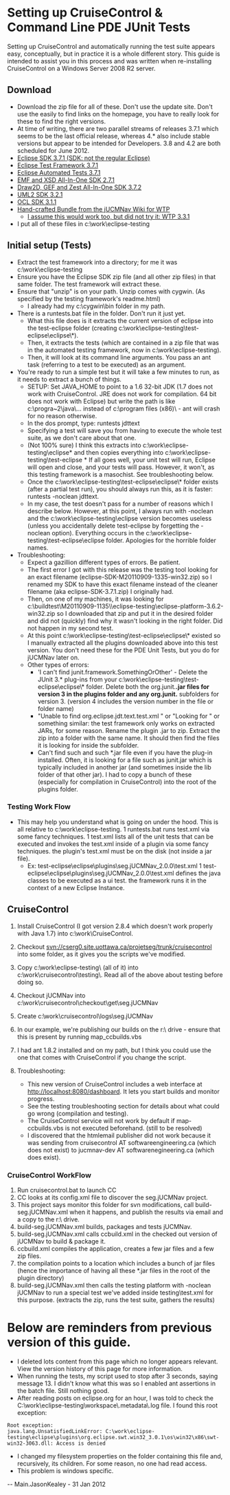 # Setting up CruiseControl & Command Line PDE JUnit Tests

Setting up CruiseControl and automatically running the test suite
appears easy, conceptually, but in practice it is a whole different
story. This guide is intended to assist you in this process and was
written when re-installing CruiseControl on a Windows Server 2008 R2
server.

## Download

  - Download the zip file for all of these. Don't use the update site.
    Don't use the easily to find links on the homepage, you have to
    really look for these to find the right versions.
  - At time of writing, there are two parallel streams of releases 3.7.1
    which seems to be the last official release, whereas 4.\* also
    include stable versions but appear to be intended for Developers.
    3.8 and 4.2 are both scheduled for June 2012.
  - [Eclipse SDK 3.7.1 (SDK: not the regular Eclipse)
    ](http://download.eclipse.org/eclipse/downloads/drops/R-3.7.1-201109091335/index.php#EclipseSDK)
  - [Eclipse Test
    Framework 3.7.1](http://download.eclipse.org/eclipse/downloads/drops/R-3.7.1-201109091335/index.php#EclipseSDK)
  - [Eclipse Automated
    Tests 3.7.1](http://download.eclipse.org/eclipse/downloads/drops/R-3.7.1-201109091335/index.php#EclipseSDK)
  - [EMF and XSD All-In-One
    SDK 2.7.1](http://www.eclipse.org/modeling/emf/downloads/)
  - [Draw2D, GEF and Zest All-In-One
    SDK 3.7.2](http://download.eclipse.org/tools/gef/downloads/)
  - [UML2
    SDK 3.2.1](http://www.eclipse.org/modeling/mdt/downloads/?project=uml2)
  - [OCL
    SDK 3.1.1](http://www.eclipse.org/modeling/mdt/downloads/?project=ocl)
  - [Hand-crafted Bundle from the jUCMNav Wiki for
    WTP](http://jucmnav.softwareengineering.ca/ucm/pub/ProjetSEG/DevDocCheckoutCode/WPTbundle.zip)
      - [I assume this would work too, but did not try it:
        WTP 3.3.1](http://download.eclipse.org/webtools/downloads/)
  - I put all of these files in c:\\work\\eclipse-testing

## Initial setup (Tests)

  - Extract the test framework into a directory; for me it was
    c:\\work\\eclipse-testing
  - Ensure you have the Eclipse SDK zip file (and all other zip files)
    in that same folder. The test framework will extract these.
  - Ensure that "unzip" is on your path. Unzip comes with cygwin. (As
    specified by the testing framework's readme.html)
      - I already had my c:\\cygwin\\bin folder in my path.
  - There is a runtests.bat file in the folder. Don't run it just yet.
      - What this file does is it extracts the current version of
        eclipse into the test-eclipse folder (creating
        c:\\work\\eclipse-testing\\test-eclipse\\eclipse\\\*).
      - Then, it extracts the tests (which are contained in a zip file
        that was in the automated testing framework, now in
        c:\\work\\eclipse-testing).
      - Then, it will look at its command line arguments. You pass an
        ant task (referring to a test to be executed) as an argument.
  - You're ready to run a simple test but it will take a few minutes to
    run, as it needs to extract a bunch of things.
      - SETUP: Set JAVA\_HOME to point to a 1.6 32-bit JDK (1.7 does not
        work with CruiseControl. JRE does not work for compilation. 64
        bit does not work with Eclipse) but write the path is like
        c:\\progra\~2\\java\\... instead of c:\\program files (x86)\\ -
        ant will crash for no reason otherwise.
      - In the dos prompt, type: runtests jdttext
      - Specifying a test will save you from having to execute the whole
        test suite, as we don't care about that one.
      - (Not 100% sure) I think this extracts into
        c:\\work\\eclipse-testing\\eclipse\* and then copies everything
        into c:\\work\\eclipse-testing\\test-eclipse \* If all goes
        well, your unit test will run, Eclipse will open and close, and
        your tests will pass. However, it won't, as this testing
        framework is a masochist. See troubleshooting below.
      - Once the c:\\work\\eclipse-testing\\test-eclipse\\eclipse\\\*
        folder exists (after a partial test run), you should always run
        this, as it is faster: runtests -noclean jdttext.
      - In my case, the test doesn't pass for a number of reasons which
        I describe below. However, at this point, I always run with
        -noclean and the c:\\work\\eclipse-testing\\eclipse version
        becomes useless (unless you accidentally delete test-eclipse by
        forgetting the -noclean option). Everything occurs in the
        c:\\work\\eclipse-testing\\test-eclipse\\eclipse folder.
        Apologies for the horrible folder names.
  - Troubleshooting:
      - Expect a gazillion different types of errors. Be patient.
      - The first error I got with this release was the testing tool
        looking for an exact filename
        (eclipse-SDK-M20110909-1335-win32.zip) so I renamed my SDK to
        have this exact filename instead of the cleaner filename (aka
        eclipse-SDK-3.7.1.zip) I originally had.
      - Then, on one of my machines, it was looking for
        c:\\buildtest\\M20110909-1135\\\\eclipse-testing\\eclipse-platform-3.6.2-win32.zip
        so I downloaded that zip and put it in the desired folder and
        did not (quickly) find why it wasn't looking in the right
        folder. Did not happen in my second test.
      - At this point
        c:\\work\\eclipse-testing\\test-eclipse\\eclipse\\\* existed so
        I manually extracted all the plugins downloaded above into this
        test version. You don't need these for the PDE Unit Tests, but
        you do for jUCMNav later on.
      - Other types of errors:
          - 'I can't find junit.framework.SomethingOrOther' - Delete the
            JUnit 3.\* plug-ins from your
            c:\\work\\eclipse-testing\\test-eclipse\\eclipse\\\* folder.
            Delete both the org.junit.**.jar files for version 3 in the
            plugins folder and any org.junit.** subfolders for version
            3. (version 4 includes the version number in the file or
            folder name)
          - "Unable to find org.eclipse.jdt.text.test.xml " or "Looking
            for " or something similar: the test framework only works on
            extracted JARs, for some reason. Rename the plugin .jar to
            zip. Extract the zip into a folder with the same name. It
            should then find the files it is looking for inside the
            subfolder.
          - Can't find such and such \*.jar file even if you have the
            plug-in installed. Often, it is looking for a file such as
            junit.jar which is typically included in another jar (and
            sometimes inside the lib folder of that other jar). I had to
            copy a bunch of these (especially for compilation in
            CruiseControl) into the root of the plugins folder.

### Testing Work Flow

  - This may help you understand what is going on under the hood. This
    is all relative to c:\\work\\eclipse-testing. 1 runtests.bat runs
    test.xml via some fancy techniques. 1 test.xml lists all of the unit
    tests that can be executed and invokes the test.xml inside of a
    plugin via some fancy techniques. the plugin's test.xml must be on
    the disk (not inside a jar file).
      - Ex: test-eclipse\\eclipse\\plugins\\seg.jUCMNav\_2.0.0\\test.xml
        1 test-eclipse\\eclipse\\plugins\\seg.jUCMNav\_2.0.0\\test.xml
        defines the java classes to be executed as a ui test. the
        framework runs it in the context of a new Eclipse Instance.

## CruiseControl 

1. Install CruiseControl (I got version 2.8.4 which doesn't work properly with Java 1.7) into c:\\work\\CruiseControl. 
1. Checkout <svn://cserg0.site.uottawa.ca/projetseg/trunk/cruisecontrol> into some folder, as it gives you the scripts we've modified. 
1. Copy c:\\work\\eclipse-testing\\ (all of it) into c:\\work\\cruisecontrol\\testing\\. Read all of the above about testing before doing so. 
1. Checkout jUCMNav into c:\\work\\cruisecontrol\\checkout\\get\\seg.jUCMNav

1.  Create c:\\work\\cruisecontrol\\logs\\seg.jUCMNav
2.  In our example, we're publishing our builds on the r:\\ drive -
    ensure that this is present by running map\_ccbuilds.vbs
3.  I had ant 1.8.2 installed and on my path, but I think you could use
    the one that comes with CruiseControl if you change the script.
4.  Troubleshooting:
      - This new version of CruiseControl includes a web interface at
        <http://localhost:8080/dashboard>. It lets you start builds and
        monitor progress.
      - See the testing troubleshooting section for details about what
        could go wrong (compilation and testing).
      - The CruiseControl service will not work by default if
        map-ccbuilds.vbs is not executed beforehand. (still to be
        resolved)
      - I discovered that the htmlemail publisher did not work because
        it was sending from cruisecontrol AT softwareengineering.ca
        (which does not exist) to jucmnav-dev AT softwarenegineering.ca
        (which does exist).

### CruiseControl WorkFlow

1.  Run cruisecontrol.bat to launch CC
2.  CC looks at its config.xml file to discover the seg.jUCMNav project.
3.  This project says monitor this folder for svn modifications, call
    build-seg.jUCMNav.xml when it happens, and publish the results via
    email and a copy to the r:\\ drive.
4.  build-seg.jUCMNav.xml builds, packages and tests jUCMNav.
5.  build-seg.jUCMNav.xml calls ccbuild.xml in the checked out version
    of jUCMNav to build & package it.
6.  ccbuild.xml compiles the application, creates a few jar files and a
    few zip files.
7.  the compilation points to a location which includes a bunch of jar
    files (hence the importance of having all these \*.jar files in the
    root of the plugin directory)
8.  build-seg.jUCMNav.xml then calls the testing platform with -noclean
    jUCMNav to run a special test we've added inside testing\\test.xml
    for this purpose. (extracts the zip, runs the test suite, gathers
    the results)

# Below are reminders from previous version of this guide.

  - I deleted lots content from this page which no longer appears
    relevant. View the version history of this page for more
    information.
  - When running the tests, my script used to stop after 3 seconds,
    saying message 13. I didn't know what this was so I enabled ant
    assertions in the batch file. Still nothing good.
  - After reading posts on eclipse.org for an hour, I was told to check
    the C:\\work\\eclipse-testing\\workspace\\.metadata\\.log file. I
    found this root exception:

<!-- end list -->

    Root exception:
    java.lang.UnsatisfiedLinkError: C:\work\eclipse-testing\eclipse\plugins\org.eclipse.swt.win32_3.0.1\os\win32\x86\swt-win32-3063.dll: Access is denied

  - I changed my filesystem properties on the folder containing this
    file and, recursively, its children. For some reason, no one had
    read access.
  - This problem is windows specific.

\-- Main.JasonKealey - 31 Jan 2012
